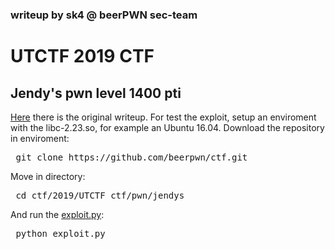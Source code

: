 ### writeup by sk4 @ beerPWN sec-team

# UTCTF 2019 CTF
## Jendy's pwn level 1400 pti

<a href="https://exploitnetworking.com/en/security-en/jendys">Here</a> there is the original writeup. For test the exploit, setup an enviroment with the libc-2.23.so, for example an Ubuntu 16.04. Download the repository in enviroment:

<pre> git clone https://github.com/beerpwn/ctf.git </pre>

Move in directory:

<pre> cd ctf/2019/UTCTF_ctf/pwn/jendys </pre>

And run the <a href="https://github.com/beerpwn/ctf/blob/master/2019/UTCTF_ctf/pwn/jendys/exploit.py">exploit.py</a>:

<pre> python exploit.py </pre>
